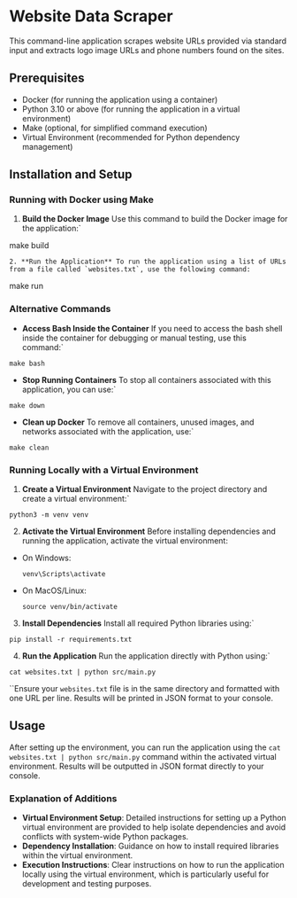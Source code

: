 # Website Data Scraper

This command-line application scrapes website URLs provided via standard input and extracts logo image URLs and phone numbers found on the sites.

## Prerequisites

- Docker (for running the application using a container)
- Python 3.10 or above (for running the application in a virtual environment)
- Make (optional, for simplified command execution)
- Virtual Environment (recommended for Python dependency management)

## Installation and Setup

### Running with Docker using Make

1. **Build the Docker Image**
   Use this command to build the Docker image for the application:` 

make build

 ``2. **Run the Application**
To run the application using a list of URLs from a file called `websites.txt`, use the following command:`` 

make run

### Alternative Commands

- **Access Bash Inside the Container**
If you need to access the bash shell inside the container for debugging or manual testing, use this command:` 

`make bash`

- **Stop Running Containers**
To stop all containers associated with this application, you can use:` 

`make down`

- **Clean up Docker**
To remove all containers, unused images, and networks associated with the application, use:` 

`make clean`

### Running Locally with a Virtual Environment

1. **Create a Virtual Environment**
 Navigate to the project directory and create a virtual environment:` 

`python3 -m venv venv`

2. **Activate the Virtual Environment**
Before installing dependencies and running the application, activate the virtual environment:
- On Windows:
  ```
  venv\Scripts\activate
  ```
- On MacOS/Linux:
  ```
  source venv/bin/activate
  ```

3. **Install Dependencies**
Install all required Python libraries using:` 

`pip install -r requirements.txt`

4. **Run the Application**
Run the application directly with Python using:` 

`cat websites.txt | python src/main.py`

``Ensure your `websites.txt` file is in the same directory and formatted with one URL per line. Results will be printed in JSON format to your console.

## Usage

After setting up the environment, you can run the application using the `cat websites.txt | python src/main.py` command within the activated virtual environment. Results will be outputted in JSON format directly to your console.

### Explanation of Additions

-   **Virtual Environment Setup**: Detailed instructions for setting up a Python virtual environment are provided to help isolate dependencies and avoid conflicts with system-wide Python packages.
-   **Dependency Installation**: Guidance on how to install required libraries within the virtual environment.
-   **Execution Instructions**: Clear instructions on how to run the application locally using the virtual environment, which is particularly useful for development and testing purposes.